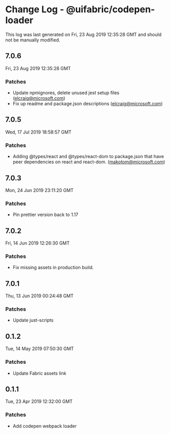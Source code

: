 # Change Log - @uifabric/codepen-loader

This log was last generated on Fri, 23 Aug 2019 12:35:28 GMT and should not be manually modified.

## 7.0.6
Fri, 23 Aug 2019 12:35:28 GMT

### Patches

- Update npmignores, delete unused jest setup files (elcraig@microsoft.com)
- Fix up readme and package.json descriptions (elcraig@microsoft.com)

## 7.0.5
Wed, 17 Jul 2019 18:58:57 GMT

### Patches

- Adding @types/react and @types/react-dom to package.json that have peer dependencies on react and react-dom. (makotom@microsoft.com)

## 7.0.3
Mon, 24 Jun 2019 23:11:20 GMT

### Patches

- Pin prettier version back to 1.17

## 7.0.2
Fri, 14 Jun 2019 12:26:30 GMT

### Patches

- Fix missing assets in production build.

## 7.0.1
Thu, 13 Jun 2019 00:24:48 GMT

### Patches

- Update just-scripts

## 0.1.2
Tue, 14 May 2019 07:50:30 GMT

### Patches

- Update Fabric assets link

## 0.1.1
Tue, 23 Apr 2019 12:32:00 GMT

### Patches

- Add codepen webpack loader

